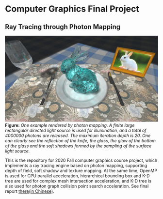 # Computer Graphics Final Project
## Ray Tracing through Photon Mapping

![image](./Final/set_1600x900.png)
**Figure:** *One example rendered by photon mapping. A finite large rectangular directed light source is used for illumination, and a total of 4000000 photons are released. The maximum iteration depth is 20. One can clearly see the reflection of the knife, the glass, the glow of the bottom of the glass and the soft shadows formed by the sampling of the surface light source.*

This is the repository for 2020 Fall computer graphics course project, which implements a ray tracing engine based on photon mapping, supporting depth of field, soft shadow and texture mapping. At the same time, OpenMP is used for CPU parallel acceleration, hierarchical bounding box and K-D tree are used for complex mesh intersection acceleration, and K-D tree is also used for photon graph collision point search acceleration. See final report [there(in Chinese)](./Final/FinalReport.pdf).
